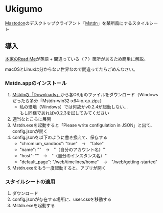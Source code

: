 # Ukigumo

[Mastodon](https://github.com/tootsuite/mastodon)のデスクトップクライアント「[Mstdn](https://github.com/rhysd/Mstdn)」を某所風にするスタイルシート

## 導入

[本家のRead Me](https://github.com/rhysd/Mstdn#readme)が英語 + 間違っている（？）箇所があるため簡単に解説。

macOSとLinuxは分からない世界なので間違ってたらごめんなさい。

### Mstdn.appのインストール

1. [Mstdnの「Downloads」](https://github.com/rhysd/Mstdn/releases)から各OS用のファイルをダウンロード（Windowsだったら多分「Mstdn-win32-x64-x.x.x.zip」）
    + 私の環境（Windows）では何故かv0.2.4が起動しない…<br>もし同様であればv0.2.3を試してみてください
1. 適当なところに展開
1. Mstdn.exeを起動すると「Please write configulation in JSON」と出て、config.jsonが開く
1. config.jsonを以下のように書き換えて、保存する
    + "chromium_sandbox": "true"　→　"false"
    + "name": ""　→　"（自分のアカウント名）"
    + "host": ""　→　"（自分のインスタンス名）"
    + "default_page": "/web/timelines/home"　→　"/web/getting-started"
1. Mstdn.exeをもう一度起動すると、アプリが開く

### スタイルシートの適用

1. ダウンロード
1. config.jsonが存在する場所に、user.cssを移動する
1. Mstdn.exeを起動する
